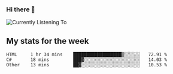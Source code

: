 ### Hi there 👋

![Currently Listening To](https://lastfm-recently-played.vercel.app/api?user=lynziee)

## My stats for the week
<!--START_SECTION:waka-->

```text
HTML     1 hr 34 mins    ██████████████████▒░░░░░░   72.91 %
C#       18 mins         ███▓░░░░░░░░░░░░░░░░░░░░░   14.03 %
Other    13 mins         ██▓░░░░░░░░░░░░░░░░░░░░░░   10.53 %
```

<!--END_SECTION:waka-->
